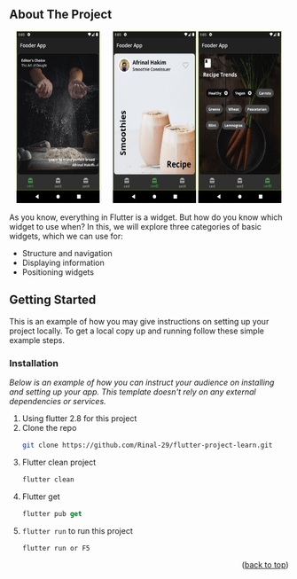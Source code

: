 <!-- ABOUT THE PROJECT -->
## About The Project
<div align="center">
    <img src="ss/img1.png" alt="img1" width="150" height="310" style="margin-right:20px">  <img src="ss/img2.png" alt="img2" width="150" height="310"> <img src="ss/img3.png" alt="img3" width="150" height="310">
</div>

As you know, everything in Flutter is a widget. But how do you know which widget to use when? In this, we will explore three categories of basic widgets, which we can use for:
* Structure and navigation
* Displaying information
* Positioning widgets

<!-- GETTING STARTED -->
## Getting Started

This is an example of how you may give instructions on setting up your project locally.
To get a local copy up and running follow these simple example steps.

### Installation

_Below is an example of how you can instruct your audience on installing and setting up your app. This template doesn't rely on any external dependencies or services._

1. Using flutter 2.8 for this project
2. Clone the repo
   ```sh
   git clone https://github.com/Rinal-29/flutter-project-learn.git
   ```
3. Flutter clean project
   ```sh
   flutter clean
   ```
4. Flutter get
   ```js
   flutter pub get
   ```
5. `flutter run` to run this project
   ```js
   flutter run or F5
   ```
   
<p align="right">(<a href="#top">back to top</a>)</p>
